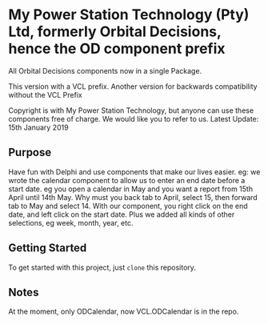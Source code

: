 # My Power Station Technology (Pty) Ltd, formerly Orbital Decisions, hence the OD component prefix

All Orbital Decisions components now in a single Package.

This version with a VCL prefix. Another version for backwards compatibility without the VCL Prefix

Copyright is with My Power Station Technology, but anyone can use these components free of charge. We would like you to refer to us.
Latest Update: 15th January 2019

## Purpose

Have fun with Delphi and use components that make our lives easier.
eg: we wrote the calendar component to allow us to enter an end date before a start date. eg you open a calendar in May
and you want a report from 15th April until 14th May. Why must you back tab to April, select 15, then forward tab to May
and select 14. With our component, you right click on the end date, and left click on the start date. Plus we added
all kinds of other selections, eg week, month, year, etc.

## Getting Started

To get started with this project, just `clone` this repository.

## Notes

At the moment, only ODCalendar, now VCL.ODCalendar is in the repo.